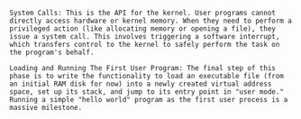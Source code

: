     System Calls: This is the API for the kernel. User programs cannot directly access hardware or kernel memory. When they need to perform a privileged action (like allocating memory or opening a file), they issue a system call. This involves triggering a software interrupt, which transfers control to the kernel to safely perform the task on the program's behalf.

    Loading and Running The First User Program: The final step of this phase is to write the functionality to load an executable file (from an initial RAM disk for now) into a newly created virtual address space, set up its stack, and jump to its entry point in "user mode." Running a simple "hello world" program as the first user process is a massive milestone.